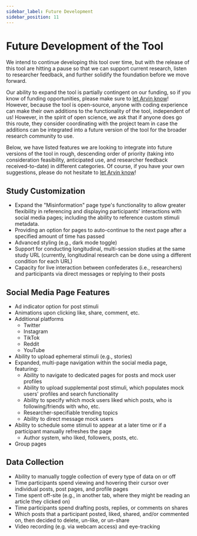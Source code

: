 ```yaml
---
sidebar_label: Future Development
sidebar_position: 11
---
```


# Future Development of the Tool

We intend to continue developing this tool over time, but with the release of this tool are hitting a pause so that we can support current research, listen to researcher feedback, and further solidify the foundation before we move forward.

Our ability to expand the tool is partially contingent on our funding, so if you know of funding opportunities, please make sure to [let Arvin know](mailto:arvin.jagayat@ryerson.ca)! However, because the tool is open-source, anyone with coding experience can make their own additions to the functionality of the tool, independent of us! However, in the spirit of open science, we ask that if anyone does go this route, they consider coordinating with the project team in case the additions can be integrated into a future version of the tool for the broader research community to use.

Below, we have listed features we are looking to integrate into future versions of the tool in rough, descending order of priority (taking into consideration feasibility, anticipated use, and researcher feedback received-to-date) in different categories. Of course, if you have your own suggestions, please do not hesitate to [let Arvin know](mailto:arvin.jagayat@ryerson.ca)!

## Study Customization
* Expand the "Misinformation" page type's functionality to allow greater flexibility in referencing and displaying participants' interactions with social media pages; including the ability to reference custom stimuli metadata.
* Providing an option for pages to auto-continue to the next page after a specified amount of time has passed
* Advanced styling (e.g., dark mode toggle)
* Support for conducting longitudinal, multi-session studies at the same study URL (currently, longitudinal research can be done using a different condition for each URL)
* Capacity for live interaction between confederates (i.e., researchers) and participants via direct messages or replying to their posts

## Social Media Page Features
* Ad indicator option for post stimuli
* Animations upon clicking like, share, comment, etc.
* Additional platforms
    * Twitter
    * Instagram
    * TikTok
    * Reddit
    * YouTube
* Ability to upload ephemeral stimuli (e.g., stories)
* Expanded, multi-page navigation within the social media page, featuring:
    * Ability to navigate to dedicated pages for posts and mock user profiles
    * Ability to upload supplemental post stimuli, which populates mock users' profiles and search functionality
    * Ability to specify which mock users liked which posts, who is following/friends with who, etc.
    * Researcher-specifiable trending topics
    * Ability to direct message mock users
* Ability to schedule some stimuli to appear at a later time or if a participant manually refreshes the page
    * Author system, who liked, followers, posts, etc.
* Group pages

## Data Collection
* Ability to manually toggle collection of every type of data on or off
* Time participants spend viewing and hovering their cursor over individual posts, post pages, and profile pages
* Time spent off-site (e.g., in another tab, where they might be reading an article they clicked on)
* Time participants spend drafting posts, replies, or comments on shares
* Which posts that a participant posted, liked, shared, and/or commented on, then decided to delete, un-like, or un-share
* Video recording (e.g. via webcam access) and eye-tracking